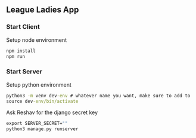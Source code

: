 <h2>League Ladies App</h2>
<h3>Start Client</h3>
<p>Setup node environment</p>

```bat
npm install
npm run
```

<h3>Start Server</h3>
<p>Setup python environment</p>

```bat
python3 -m venv dev-env # whatever name you want, make sure to add to .git/info/exclude to avoid versioning
source dev-env/bin/activate
```
<p>Ask Reshav for the django secret key</p>

```bat
export SERVER_SECRET=""
python3 manage.py runserver
```